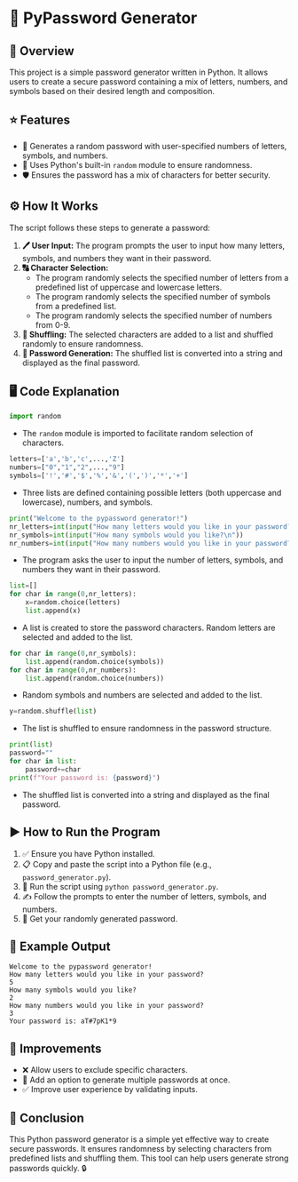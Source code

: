 # 🔐 PyPassword Generator

## 📝 Overview
This project is a simple password generator written in Python. It allows users to create a secure password containing a mix of letters, numbers, and symbols based on their desired length and composition.

## ⭐ Features
- 🔢 Generates a random password with user-specified numbers of letters, symbols, and numbers.
- 🎲 Uses Python's built-in `random` module to ensure randomness.
- 🛡️ Ensures the password has a mix of characters for better security.

## ⚙️ How It Works
The script follows these steps to generate a password:
1. **🖊️ User Input:** The program prompts the user to input how many letters, symbols, and numbers they want in their password.
2. **🔠 Character Selection:**
   - The program randomly selects the specified number of letters from a predefined list of uppercase and lowercase letters.
   - The program randomly selects the specified number of symbols from a predefined list.
   - The program randomly selects the specified number of numbers from 0-9.
3. **🔀 Shuffling:** The selected characters are added to a list and shuffled randomly to ensure randomness.
4. **🔑 Password Generation:** The shuffled list is converted into a string and displayed as the final password.

## 🖥️ Code Explanation
```python
import random
```
- The `random` module is imported to facilitate random selection of characters.

```python
letters=['a','b','c',...,'Z']
numbers=["0","1","2",...,"9"]
symbols=['!','#','$','%','&','(',')','*','+']
```
- Three lists are defined containing possible letters (both uppercase and lowercase), numbers, and symbols.

```python
print("Welcome to the pypassword generator!")
nr_letters=int(input("How many letters would you like in your password?\n"))
nr_symbols=int(input("How many symbols would you like?\n"))
nr_numbers=int(input("How many numbers would you like in your password?\n"))
```
- The program asks the user to input the number of letters, symbols, and numbers they want in their password.

```python
list=[]
for char in range(0,nr_letters):
    x=random.choice(letters)
    list.append(x)
```
- A list is created to store the password characters. Random letters are selected and added to the list.

```python
for char in range(0,nr_symbols):
    list.append(random.choice(symbols))
for char in range(0,nr_numbers):
    list.append(random.choice(numbers))
```
- Random symbols and numbers are selected and added to the list.

```python
y=random.shuffle(list)
```
- The list is shuffled to ensure randomness in the password structure.

```python
print(list)
password=""
for char in list:
    password+=char
print(f"Your password is: {password}")
```
- The shuffled list is converted into a string and displayed as the final password.

## ▶️ How to Run the Program
1. ✅ Ensure you have Python installed.
2. 📋 Copy and paste the script into a Python file (e.g., `password_generator.py`).
3. 🏃 Run the script using `python password_generator.py`.
4. ✍️ Follow the prompts to enter the number of letters, symbols, and numbers.
5. 🔑 Get your randomly generated password.

## 📌 Example Output
```
Welcome to the pypassword generator!
How many letters would you like in your password?
5
How many symbols would you like?
2
How many numbers would you like in your password?
3
Your password is: aT#7pK1*9
```

## 🚀 Improvements
- ❌ Allow users to exclude specific characters.
- 🔄 Add an option to generate multiple passwords at once.
- ✅ Improve user experience by validating inputs.

## 🎯 Conclusion
This Python password generator is a simple yet effective way to create secure passwords. It ensures randomness by selecting characters from predefined lists and shuffling them. This tool can help users generate strong passwords quickly. 🔒

